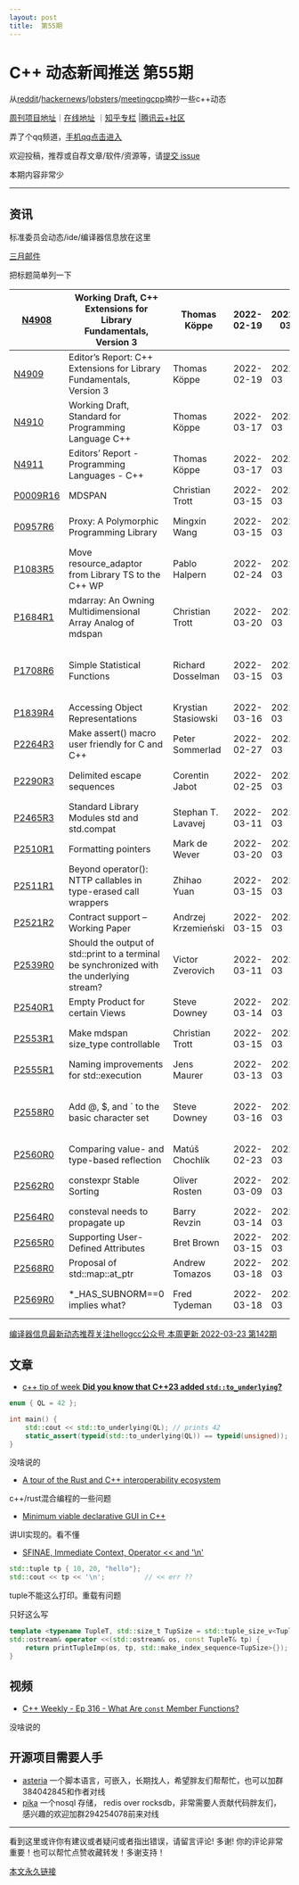 ```yaml
---
layout: post
title:  第55期
---
```


# C++ 动态新闻推送 第55期

从[reddit](https://www.reddit.com/r/cpp/)/[hackernews](https://news.ycombinator.com/)/[lobsters](https://lobste.rs/)/[meetingcpp](https://www.meetingcpp.com/blog/blogroll/items/Meeting-Cpp-Blogroll-322.html)摘抄一些c++动态

[周刊项目地址](https://github.com/wanghenshui/cppweeklynews)｜[在线地址](https://wanghenshui.github.io/cppweeklynews/) ｜[知乎专栏](https://www.zhihu.com/column/jieyaren) |[腾讯云+社区](https://cloud.tencent.com/developer/column/92884)

弄了个qq频道，[手机qq点击进入](https://qun.qq.com/qqweb/qunpro/share?_wv=3&_wwv=128&inviteCode=xzjHQ&from=246610&biz=ka)

欢迎投稿，推荐或自荐文章/软件/资源等，请[提交 issue](https://github.com/wanghenshui/cppweeklynews/issues)

本期内容非常少

---

## 资讯

标准委员会动态/ide/编译器信息放在这里

[三月邮件](http://www.open-std.org/jtc1/sc22/wg21/docs/papers/2022/#mailing2022-03)

把标题简单列一下

| [N4908](https://wg21.link/N4908)       | Working Draft, C++ Extensions for Library Fundamentals, Version 3 | Thomas Köppe        | 2022-02-19 | 2022-03 |                                        | All of WG21                                               |
| -------------------------------------- | ------------------------------------------------------------ | ------------------- | ---------- | ------- | -------------------------------------- | --------------------------------------------------------- |
| [N4909](https://wg21.link/N4909)       | Editor’s Report: C++ Extensions for Library Fundamentals, Version 3 | Thomas Köppe        | 2022-02-19 | 2022-03 |                                        | All of WG21                                               |
| [N4910](https://wg21.link/N4910)       | Working Draft, Standard for Programming Language C++         | Thomas Köppe        | 2022-03-17 | 2022-03 |                                        | All of WG21                                               |
| [N4911](https://wg21.link/N4911)       | Editors’ Report - Programming Languages - C++                | Thomas Köppe        | 2022-03-17 | 2022-03 |                                        | All of WG21                                               |
| [P0009R16](https://wg21.link/P0009R16) | MDSPAN                                                       | Christian Trott     | 2022-03-15 | 2022-03 | [P0009R15](https://wg21.link/P0009R15) | LWG Library                                               |
| [P0957R6](https://wg21.link/P0957R6)   | Proxy: A Polymorphic Programming Library                     | Mingxin Wang        | 2022-03-15 | 2022-03 | [P0957R5](https://wg21.link/P0957R5)   | LEWGI SG18: LEWG Incubator,LEWG Library Evolution         |
| [P1083R5](https://wg21.link/P1083R5)   | Move resource_adaptor from Library TS to the C++ WP          | Pablo Halpern       | 2022-02-24 | 2022-03 | [P1083R4](https://wg21.link/P1083R4)   | LEWG Library Evolution                                    |
| [P1684R1](https://wg21.link/P1684R1)   | mdarray: An Owning Multidimensional Array Analog of mdspan   | Christian Trott     | 2022-03-20 | 2022-03 | [P1684R0](https://wg21.link/P1684R0)   | LEWG Library Evolution                                    |
| [P1708R6](https://wg21.link/P1708R6)   | Simple Statistical Functions                                 | Richard Dosselman   | 2022-03-15 | 2022-03 | [P1708R5](https://wg21.link/P1708R5)   | SG6 Numerics,SG19 Machine Learning,LEWG Library Evolution |
| [P1839R4](https://wg21.link/P1839R4)   | Accessing Object Representations                             | Krystian Stasiowski | 2022-03-16 | 2022-03 | [P1839R3](https://wg21.link/P1839R3)   | CWG Core                                                  |
| [P2264R3](https://wg21.link/P2264R3)   | Make assert() macro user friendly for C and C++              | Peter Sommerlad     | 2022-02-27 | 2022-03 | [P2264R2](https://wg21.link/P2264R2)   | SG22 Compatability,LEWG Library Evolution                 |
| [P2290R3](https://wg21.link/P2290R3)   | Delimited escape sequences                                   | Corentin Jabot      | 2022-02-25 | 2022-03 | [P2290R2](https://wg21.link/P2290R2)   | SG22 Compatability,CWG Core                               |
| [P2465R3](https://wg21.link/P2465R3)   | Standard Library Modules std and std.compat                  | Stephan T. Lavavej  | 2022-03-11 | 2022-03 | [P2465R2](https://wg21.link/P2465R2)   | CWG Core,LWG Library                                      |
| [P2510R1](https://wg21.link/P2510R1)   | Formatting pointers                                          | Mark de Wever       | 2022-03-20 | 2022-03 | [P2510R0](https://wg21.link/P2510R0)   | LWG Library                                               |
| [P2511R1](https://wg21.link/P2511R1)   | Beyond operator(): NTTP callables in type-erased call wrappers | Zhihao Yuan         | 2022-03-15 | 2022-03 | [P2511R0](https://wg21.link/P2511R0)   | LEWG Library Evolution                                    |
| [P2521R2](https://wg21.link/P2521R2)   | Contract support – Working Paper                             | Andrzej Krzemieński | 2022-03-15 | 2022-03 | [P2521R1](https://wg21.link/P2521R1)   | SG21 Contracts                                            |
| [P2539R0](https://wg21.link/P2539R0)   | Should the output of std::print to a terminal be synchronized with the underlying stream? | Victor Zverovich    | 2022-03-11 | 2022-03 |                                        | LEWG Library Evolution                                    |
| [P2540R1](https://wg21.link/P2540R1)   | Empty Product for certain Views                              | Steve Downey        | 2022-03-14 | 2022-03 | [P2540R0](https://wg21.link/P2540R0)   | SG9 Ranges,LEWG Library Evolution                         |
| [P2553R1](https://wg21.link/P2553R1)   | Make mdspan size_type controllable                           | Christian Trott     | 2022-03-15 | 2022-03 | [P2553R0](https://wg21.link/P2553R0)   | LEWG Library Evolution,LWG Library                        |
| [P2555R1](https://wg21.link/P2555R1)   | Naming improvements for std::execution                       | Jens Maurer         | 2022-03-13 | 2022-03 | [P2555R0](https://wg21.link/P2555R0)   | LEWG Library Evolution                                    |
| [P2558R0](https://wg21.link/P2558R0)   | Add @, $, and ` to the basic character set                   | Steve Downey        | 2022-03-16 | 2022-03 |                                        | SG16 Unicode,EWGI SG17: EWG Incubator,SG22 Compatability  |
| [P2560R0](https://wg21.link/P2560R0)   | Comparing value- and type-based reflection                   | Matúš Chochlı́k      | 2022-02-23 | 2022-03 |                                        | SG7 Reflection                                            |
| [P2562R0](https://wg21.link/P2562R0)   | constexpr Stable Sorting                                     | Oliver Rosten       | 2022-03-09 | 2022-03 |                                        | LEWG Library Evolution,LWG Library                        |
| [P2564R0](https://wg21.link/P2564R0)   | consteval needs to propagate up                              | Barry Revzin        | 2022-03-14 | 2022-03 |                                        | EWG Evolution                                             |
| [P2565R0](https://wg21.link/P2565R0)   | Supporting User-Defined Attributes                           | Bret Brown          | 2022-03-15 | 2022-03 |                                        | SG15 Tooling                                              |
| [P2568R0](https://wg21.link/P2568R0)   | Proposal of std::map::at_ptr                                 | Andrew Tomazos      | 2022-03-18 | 2022-03 |                                        | LEWG Library Evolution                                    |
| [P2569R0](https://wg21.link/P2569R0)   | *_HAS_SUBNORM==0 implies what?                               | Fred Tydeman        | 2022-03-18 | 2022-03 |                                        | SG6 Numerics,SG22 Compatability                           |

[编译器信息最新动态推荐关注hellogcc公众号 本周更新 2022-03-23 第142期](https://github.com/hellogcc/osdt-weekly/blob/master/weekly-2022/2022-03-23.md)



## 文章

- [c++ tip of week **Did you know that C++23 added `std::to_underlying`?**](https://github.com/QuantlabFinancial/cpp_tip_of_the_week/)

```c++
enum { QL = 42 };

int main() {
    std::cout << std::to_underlying(QL); // prints 42
    static_assert(typeid(std::to_underlying(QL)) == typeid(unsigned));
}
```

没啥说的

- [A tour of the Rust and C++ interoperability ecosystem ](https://blog.tetrane.com/2022/Rust-Cxx-interop.html)

c++/rust混合编程的一些问题

- [Minimum viable declarative GUI in C++](https://ossia.io/posts/minimum-viable/)

讲UI实现的。看不懂

- [SFINAE, Immediate Context, Operator <<  and '\n' ](https://www.cppstories.com/2022/sfinea-immediate-context/)

```c++
std::tuple tp { 10, 20, "hello"};
std::cout << tp << '\n';		  // << err ??
```

tuple不能这么打印。重载有问题

只好这么写

```c++
template <typename TupleT, std::size_t TupSize = std::tuple_size_v<TupleT>>
std::ostream& operator <<(std::ostream& os, const TupleT& tp) {
    return printTupleImp(os, tp, std::make_index_sequence<TupSize>{}); 
}

```



## 视频

- [C++ Weekly - Ep 316 - What Are `const` Member Functions?](https://www.youtube.com/watch?v=bqd9ILyQRxQ)

没啥说的



## 开源项目需要人手

- [asteria](https://github.com/lhmouse/asteria) 一个脚本语言，可嵌入，长期找人，希望胖友们帮帮忙，也可以加群384042845和作者对线
- [pika](https://github.com/OpenAtomFoundation/pika) 一个nosql 存储， redis over rocksdb，非常需要人贡献代码胖友们， 感兴趣的欢迎加群294254078前来对线





---

看到这里或许你有建议或者疑问或者指出错误，请留言评论! 多谢!  你的评论非常重要！也可以帮忙点赞收藏转发！多谢支持！

[本文永久链接](https://wanghenshui.github.io/cppweeklynews/posts/055.html)
